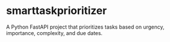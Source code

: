# smarttaskprioritizer
A Python FastAPI project that prioritizes tasks based on urgency, importance, complexity, and due dates.
